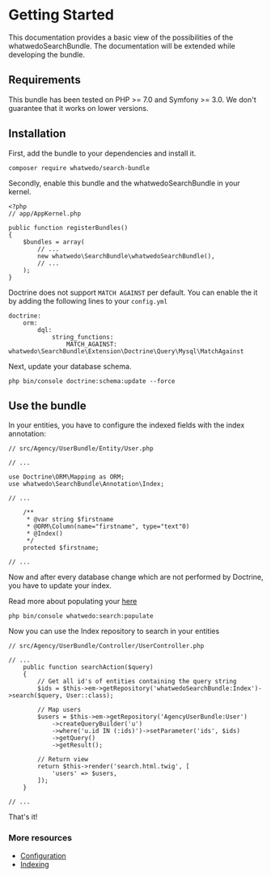 # Getting Started

This documentation provides a basic view of the possibilities of the whatwedoSearchBundle. 
The documentation will be extended while developing the bundle.

## Requirements

This bundle has been tested on PHP >= 7.0 and Symfony >= 3.0. 
We don't guarantee that it works on lower versions.


## Installation

First, add the bundle to your dependencies and install it.

```
composer require whatwedo/search-bundle
```

Secondly, enable this bundle and the whatwedoSearchBundle in your kernel.

```
<?php
// app/AppKernel.php

public function registerBundles()
{
    $bundles = array(
        // ...
        new whatwedo\SearchBundle\whatwedoSearchBundle(),
        // ...
    );
}
```

Doctrine does not support `MATCH AGAINST` per default. You can enable the it by adding the following lines to your `config.yml`

```
doctrine:
    orm:
        dql:
            string_functions:
                MATCH_AGAINST: whatwedo\SearchBundle\Extension\Doctrine\Query\Mysql\MatchAgainst
```

Next, update your database schema.

```
php bin/console doctrine:schema:update --force
```


## Use the bundle

In your entities, you have to configure the indexed fields with the index annotation:

```
// src/Agency/UserBundle/Entity/User.php

// ...

use Doctrine\ORM\Mapping as ORM;
use whatwedo\SearchBundle\Annotation\Index;

// ...

    /**
     * @var string $firstname
     * @ORM\Column(name="firstname", type="text"0)
     * @Index()
     */
    protected $firstname;
    
// ...
```

Now and after every database change which are not performed by Doctrine, you have to update your index.

Read more about populating your [here](indexing.md)

```
php bin/console whatwedo:search:populate
```

Now you can use the Index repository to search in your entities

```
// src/Agency/UserBundle/Controller/UserController.php

// ...
    public function searchAction($query)
    {
        // Get all id's of entities containing the query string
        $ids = $this->em->getRepository('whatwedoSearchBundle:Index')->search($query, User::class);
        
        // Map users
        $users = $this->em->getRepository('AgencyUserBundle:User')
            ->createQueryBuilder('u')
            ->where('u.id IN (:ids)')->setParameter('ids', $ids)
            ->getQuery()
            ->getResult();
    
        // Return view
        return $this->render('search.html.twig', [
            'users' => $users,
        ]);
    }
    
// ...
```


That's it!

### More resources

- [Configuration](configuration.md)
- [Indexing](indexing.md)
